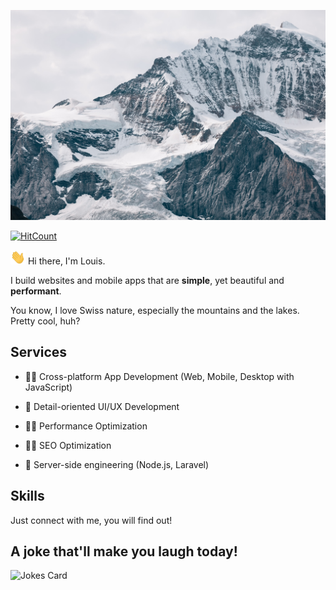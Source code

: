 ![Louis Young - Front-end Software Engineer](./cover.jpg)

[![HitCount](https://views.whatilearened.today/views/github/louisyoung92/louisyoung92.svg)](https://github.com/louisyoung92/louisyoung92)

<img src="./wave.gif" width="24px"> Hi there, I'm Louis.

I build websites and mobile apps that are <strong>simple</strong>, yet beautiful and <strong>performant</strong>.

You know, I love Swiss nature, especially the mountains and the lakes. Pretty cool, huh?

## Services

  - 🐱‍👤 Cross-platform App Development (Web, Mobile, Desktop with JavaScript)

  - 👧 Detail-oriented UI/UX Development

  - 🏃‍♂️ Performance Optimization

  - 🕵️‍♂️ SEO Optimization

  - 🧔 Server-side engineering (Node.js, Laravel)

## Skills

Just connect with me, you will find out!

## A joke that'll make you laugh today!

![Jokes Card](https://readme-jokes.vercel.app/api)
